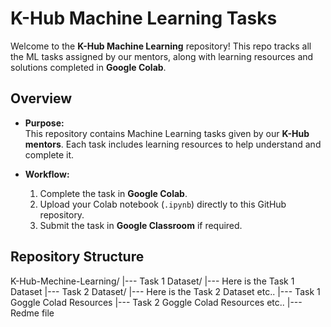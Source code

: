 # K-Hub Machine Learning Tasks

Welcome to the **K-Hub Machine Learning** repository! This repo tracks all the ML tasks assigned by our mentors, along with learning resources and solutions completed in **Google Colab**.

## Overview

- **Purpose:**  
  This repository contains Machine Learning tasks given by our **K-Hub mentors**. Each task includes learning resources to help understand and complete it.

- **Workflow:**  
  1. Complete the task in **Google Colab**.  
  2. Upload your Colab notebook (`.ipynb`) directly to this GitHub repository.  
  3. Submit the task in **Google Classroom** if required.

## Repository Structure
K-Hub-Mechine-Learning/
|--- Task 1 Dataset/ 
    |--- Here is the Task 1 Dataset
|--- Task 2 Dataset/
    |--- Here is the Task 2 Dataset etc..
|--- Task 1 Goggle Colad Resources
|--- Task 2  Goggle Colad Resources etc..
|--- Redme file
